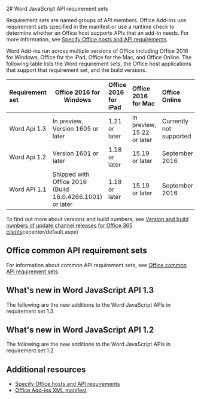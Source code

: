  2# Word JavaScript API requirement sets

Requirement sets are named groups of API members. Office Add-ins use requirement sets specified in the manifest or use a runtime check to determine whether an Office host supports APIs that an add-in needs. For more information, see [Specify Office hosts and API requirements](../docs/overview/specify-office-hosts-and-api-requirements.md).

Word Add-ins run across multiple versions of Office including Office 2016 for Windows, Office for the iPad, Office for the Mac, and Office Online. The following table lists the Word requirement sets, the Office host applications that support that requirement set, and the build versions.

|  Requirement set  |   Office 2016 for Windows  |  Office 2016 for iPad  |  Office 2016 for Mac  | Office Online  |
|:-----|-----|:-----|:-----|:-----|
| Word Api 1.3  | In preview, Version 1605 or later| 1.21 or later | In preview, 15.22 or later| Currently not supported | 
| Word Api 1.2  | Version 1601 or later | 1.18 or later | 15.19 or later| September 2016 | 
| Word API 1.1  | Shipped with Office 2016 <br>(Build 16.0.4266.1001)</br> or later| 1.18 or later | 15.19 or later| September 2016 | 

To find out more about versions and build numbers, see [Version and build numbers of update channel releases for Office 365 clients](https://technet.microsoft.com/en-us/library/mt592918.aspx)cecenter/default.aspx)

## Office common API requirement sets
For information about common API requirement sets, see [Office common API requirement sets](office-add-in-requirement-sets.md).

## What's new in Word JavaScript API 1.3 
The following are the new additions to the Word JavaScript APIs in requirement set 1.3. 

## What's new in Word JavaScript API 1.2
The following are the new additions to the Word JavaScript APIs in requirement set 1.2. 

## Additional resources

- [Specify Office hosts and API requirements](../docs/overview/specify-office-hosts-and-api-requirements.md)
- [Office Add-ins XML manifest](https://dev.office.com/docs/add-ins/overview/add-in-manifests)
